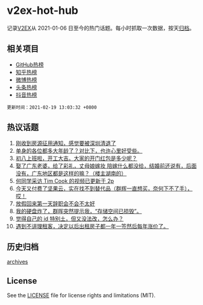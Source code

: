 # v2ex-hot-hub

 记录[V2EX](https://www.v2ex.com/)从 2021-01-06 日至今的热门话题。每小时抓取一次数据，按天[归档](archives)。
 
 ## 相关项目

- [GitHub热榜](https://github.com/lonnyzhang423/github-hot-hub)
- [知乎热榜](https://github.com/lonnyzhang423/zhihu-hot-hub)
- [微博热榜](https://github.com/lonnyzhang423/weibo-hot-hub)
- [头条热榜](https://github.com/lonnyzhang423/toutiao-hot-hub)
- [抖音热榜](https://github.com/lonnyzhang423/douyin-hot-hub)


 `更新时间：2021-02-19 13:03:32 +0800`

## 热议话题

1. [刚收到房源征用通知，感觉要被深圳清退了](https://www.v2ex.com/t/753933)
1. [单身的各位都多大年龄了？对比下，也许心里好受些。](https://www.v2ex.com/t/754126)
1. [初八上班啦，开工大吉。大家的开门红包是多少呢？](https://www.v2ex.com/t/754104)
1. [娶了广东老婆，给了彩礼，丈母娘嫁妆 陪嫁什么都没给，结婚前还说有，后面没有，广东地区都是这样的嘛？（楼主湖南的）](https://www.v2ex.com/t/753987)
1. [何同学采访 Tim Cook 的视频已更新于 2p](https://www.v2ex.com/t/754025)
1. [今天又付费了坚果云，实在找不到替代品（群辉一直想买，奈何下不了手），哎！](https://www.v2ex.com/t/753900)
1. [放假回来第一天辞职会不会不太好](https://www.v2ex.com/t/753907)
1. [我的硬盘炸了，群晖突然提示我，“存储空间已损毁”。](https://www.v2ex.com/t/753928)
1. [觉得自己的 id 特别土，但又没法改，怎么办？](https://www.v2ex.com/t/754143)
1. [遇到不讲理租客，决定以后出租房子都一年一签然后每年涨价了。](https://www.v2ex.com/t/754105)

## 历史归档

[archives](archives)

## License

See the [LICENSE](LICENSE) file for license rights and limitations (MIT).
